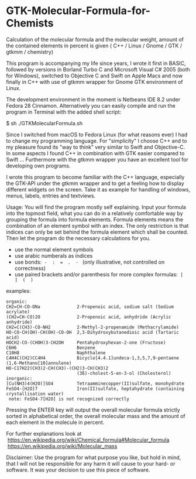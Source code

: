 # GTK-Molecular-Formula-for-Chemists

Calculation of the molecular formula and the molecular weight, amount of the contained elements in percent is given ( C++ / Linux / Gnome / GTK / gtkmm / chemistry)

This program is accompanying my life since years, I wrote it first in BASIC, followed by versions in Borland Turbo C and Microsoft Visual C# 2005 (both for Windows), switched to Objective C and Swift on Apple Macs and now finally in C++ with use of gtkmm wrapper for Gnome GTK environment of Linux.

The development environment in the moment is Netbeans IDE 8.2 under Fedora 28 Cinnamon. Alternatively you can easily compile and run the program in Terminal with the added shell script:

$ sh ./GTKMolecularFormula.sh

Since I switched from macOS to Fedora Linux (for what reasons ever) I had to change my programming language. For "simplicity" I choose C++ and to my pleasure found its "way to think" very similar to Swift and Objective-C. In some aspects I found C++ in combination with GTK easier compared to Swift ... Furthermore with the gtkmm wrapper you have an excellent tool for developing own programs.

I wrote this program to become familiar with the C++ language, especially the GTK-API under the gtkmm wrapper and to get a feeling how to display different widgets on the screen. Take it as example for handling of windows, menus, labels, entries and textviews.

Usage: You will find the program mostly self explaining. Input your formula into the topmost field, what you can do in a relatively comfortable way by grouping the formula into formula elements. Formula elements means the combination of an element symbol with an index. The only restriction is that indices can only be set behind the formula element which shall be counted. Then let the program do the necessary calculations for you. 

- use the normal element symbols
- use arabic numberals as indices
- use bonds:&nbsp; `-  :  =  .  · ` (only illustrative, not controlled on correctness)
- use paired brackets and/or parenthesis for more complex formulas:&nbsp; `[  ]  (  )`

examples:<br/>
```
organic:
CH2=CH-CO-ONa              2-Propenoic acid, sodium salt (Sodium acrylate)
(CH2=CH-CO)2O              2-Propenoic acid, anhydride (Acrylic anhydride)
CH2=C(CH3)-CO-NH2          2-Methyl-2-propenamide (Methacrylamide)
HO-CO-CH(OH)-CH(OH)-CO-OH  2,3-Dihydroxybutanedioic acid (Tartaric acid)
HOCH2-CO-(CHOH)3-CH2OH     Pentahydroxyhexan-2-one (Fructose)
C6H6                       Benzene
C10H8                      Naphthalene
C4H4C(CH2)CC4H4            Bicyclo[4.4.1]undeca-1,3,5,7,9-pentaene (1,6-Methano[10]annulene)
HO-C17H22(CH3)2-CH(CH3)-(CH2)3-CH(CH3)2
                           (3ß)-cholest-5-en-3-ol (Cholesterol)
inorganic:
[Cu(NH3)4(H2O)]SO4         Tetraamminecopper(II)sulfate, monohydrate
FeSO4·[H2O]7               Iron(II)sulfate, heptahydrate (containing crystallisation water)
 note: FeSO4·7[H2O] is not recognized correctly
```
Pressing the ENTER key will output the overall molecular formula strictly sorted in alphabetical order, the overall molecular mass and the amount of each element in the molecule in percent.

For further explanations look at<br/>
&nbsp;<https://en.wikipedia.org/wiki/Chemical_formula#Molecular_formula><br/>
&nbsp;<https://en.wikipedia.org/wiki/Molecular_mass><br/>

Disclaimer: Use the program for what purpose you like, but hold in mind, that I will not be responsible for any harm it will cause to your hard- or software. It was your decision to use this piece of software.

